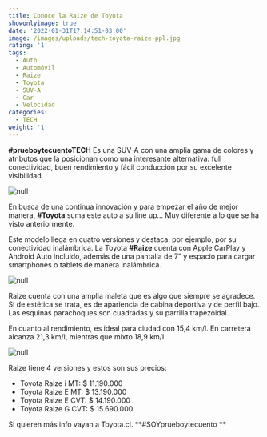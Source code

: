 ```yaml
---
title: Conoce la Raize de Toyota
showonlyimage: true
date: '2022-01-31T17:14:51-03:00'
image: /images/uploads/tech-toyota-raize-ppl.jpg
rating: '1'
tags:
  - Auto
  - Automóvil
  - Raize
  - Toyota
  - SUV-A
  - Car
  - Velocidad
categories:
  - TECH
weight: '1'
---
```

**\#prueboytecuentoTECH** Es una SUV-A con una amplia gama de colores y atributos que la posicionan como una interesante alternativa: full conectividad, buen rendimiento y fácil conducción por su excelente visibilidad.

<!--more-->

![null](/images/uploads/tech-toyota-raize-ppl.jpg)

En busca de una continua innovación y para empezar el año de mejor manera, **\#Toyota** suma este auto a su line up… Muy diferente a lo que se ha visto anteriormente.

Este modelo llega en cuatro versiones y destaca, por ejemplo, por su conectividad
 inalámbrica. La Toyota **\#Raize** cuenta con Apple CarPlay y Android Auto incluido,
 además de una pantalla de 7” y espacio para cargar smartphones o
 tablets de manera inalámbrica. 

![null](/images/uploads/tech-toyota-raize-2.jpg)

Raize cuenta con una amplia maleta que es algo que siempre se agradece. Si de estética se trata, es de apariencia de cabina deportiva y de perfil bajo. Las esquinas parachoques son cuadradas y su parrilla trapezoidal.

En cuanto al rendimiento, es ideal para ciudad con 15,4 km/l. En carretera alcanza 21,3 km/l, mientras que mixto 18,9 km/l.

![null](/images/uploads/tech-toyota-raize-3.jpg)

Raize tiene 4 versiones y estos son sus precios:

* Toyota Raize i MT: $ 11.190.000
* Toyota Raize E MT: $ 13.190.000
* Toyota Raize E CVT: $ 14.190.000
* Toyota Raize G CVT: $ 15.690.000

Si quieren más info vayan a Toyota.cl. **\#SOYprueboytecuento
**
